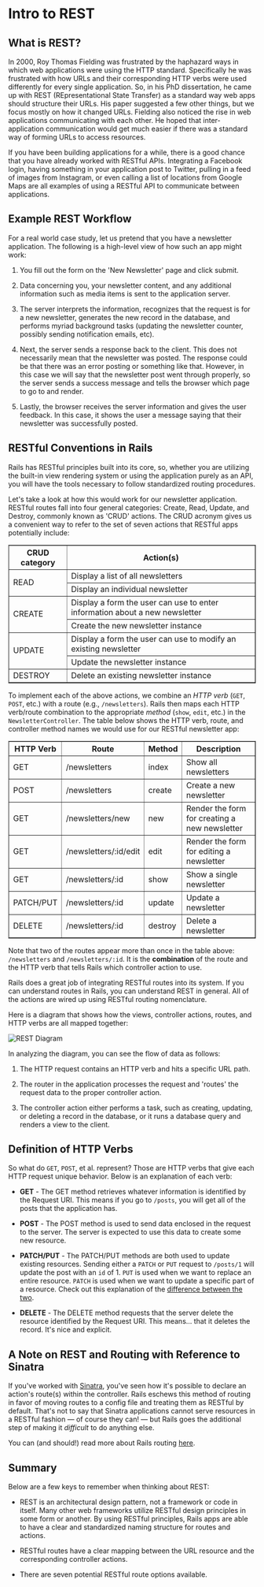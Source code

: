 # Intro to REST

## What is REST?

In 2000, Roy Thomas Fielding was frustrated by the haphazard ways in which web
applications were using the HTTP standard. Specifically he was frustrated with
how URLs and their corresponding HTTP verbs were used differently for every
single application. So, in his PhD dissertation, he came up with REST
(REpresentational State Transfer) as a standard way web apps should structure
their URLs. His paper suggested a few other things, but we focus mostly on how
it changed URLs. Fielding also noticed the rise in web applications
communicating with each other. He hoped that inter-application communication
would get much easier if there was a standard way of forming URLs to access
resources.

If you have been building applications for a while, there is a good chance that
you have already worked with RESTful APIs. Integrating a Facebook login, having
something in your application post to Twitter, pulling in a feed of images from
Instagram, or even calling a list of locations from Google Maps are all examples
of using a RESTful API to communicate between applications.

## Example REST Workflow

For a real world case study, let us pretend that you have a newsletter
application. The following is a high-level view of how such an app might work:

1. You fill out the form on the 'New Newsletter' page and click submit.

2. Data concerning you, your newsletter content, and any additional information
   such as media items is sent to the application server.

3. The server interprets the information, recognizes that the request is for a
   new newsletter, generates the new record in the database, and performs myriad
   background tasks (updating the newsletter counter, possibly sending
   notification emails, etc).

4. Next, the server sends a response back to the client. This does not
   necessarily mean that the newsletter was posted. The response could be that
   there was an error posting or something like that. However, in this case we
   will say that the newsletter post went through properly, so the server sends
   a success message and tells the browser which page to go to and render.

5. Lastly, the browser receives the server information and gives the user
   feedback. In this case, it shows the user a message saying that their
   newsletter was successfully posted.

## RESTful Conventions in Rails

Rails has RESTful principles built into its core, so, whether you are utilizing
the built-in view rendering system or using the application purely as an API,
you will have the tools necessary to follow standardized routing procedures.

Let's take a look at how this would work for our newsletter application. RESTful
routes fall into four general categories: Create, Read, Update, and Destroy,
commonly known as 'CRUD' actions. The CRUD acronym gives us a convenient way to
refer to the set of seven actions that RESTful apps potentially include:

<table border="1" cellpadding="4" cellspacing="0">
  <tr>
    <th>CRUD category</th>
    <th>Action(s)</th>
  </tr>
  
  <tr>
    <td rowspan="2">READ</td>
    <td>Display a list of all newsletters</td>
  </tr>
  <tr>
    <td>Display an individual newsletter</td>
  </tr>
  <tr>
    <td rowspan="2">CREATE</td>
    <td>Display a form the user can use to enter information about a new newsletter</td>
  </tr>
  <tr>
    <td>Create the new newsletter instance</td>
  </tr>
  <tr>
    <td rowspan="2">UPDATE</td>
    <td>Display a form the user can use to modify an existing newsletter</td>
  </tr>
  <tr>
    <td>Update the newsletter instance</td>
  </tr>
  <tr>
    <td>DESTROY</td>
    <td>Delete an existing newsletter instance</td>
  </tr>
</table>

To implement each of the above actions, we combine an _HTTP verb_ (`GET`,
`POST`, etc.) with a route (e.g., `/newsletters`). Rails then maps each HTTP
verb/route combination to the appropriate _method_ (`show`, `edit`, etc.) in the
`NewsletterController`. The table below shows the HTTP verb, route, and
controller method names we would use for our RESTful newsletter app:

<table border="1" cellpadding="4" cellspacing="0">
  <tr>
    <th>HTTP Verb</th>
    <th>Route</th>
    <th>Method</th>
    <th>Description</th>
  </tr>

  <tr>
    <td>GET</td>
    <td>/newsletters</td>
    <td>index</td>
    <td>Show all newsletters</td>
  </tr>
  <tr>
    <td>POST</td>
    <td>/newsletters</td>
    <td>create</td>
    <td>Create a new newsletter</td>
  </tr>
  <tr>
    <td>GET</td>
    <td>/newsletters/new</td>
    <td>new</td>
    <td>Render the form for creating a new newsletter</td>
  </tr>
  <tr>
    <td>GET</td>
    <td>/newsletters/:id/edit</td>
    <td>edit</td>
    <td>Render the form for editing a newsletter</td>
  </tr>
  <tr>
    <td>GET</td>
    <td>/newsletters/:id</td>
    <td>show</td>
    <td>Show a single newsletter</td>
  </tr>
  <tr>
    <td>PATCH/PUT</td>
    <td>/newsletters/:id</td>
    <td>update</td>
    <td>Update a newsletter</td>
  </tr>
  <tr>
    <td>DELETE</td>
    <td>/newsletters/:id</td>
    <td>destroy</td>
    <td>Delete a newsletter</td>
  </tr>
</table>

Note that two of the routes appear more than once in the table above:
`/newsletters` and `/newsletters/:id`. It is the **combination** of the route
and the HTTP verb that tells Rails which controller action to use.

Rails does a great job of integrating RESTful routes into its system. If you can
understand routes in Rails, you can understand REST in general. All of the
actions are wired up using RESTful routing nomenclature.

Here is a diagram that shows how the views, controller actions, routes, and HTTP
verbs are all mapped together:

![REST Diagram](https://curriculum-content.s3.amazonaws.com/web-development/rails-intro-to-rest/rails_routes.png)

In analyzing the diagram, you can see the flow of data as follows:

1. The HTTP request contains an HTTP verb and hits a specific URL path.

2. The router in the application processes the request and 'routes' the request
   data to the proper controller action.

3. The controller action either performs a task, such as creating, updating, or
   deleting a record in the database, or it runs a database query and renders a
   view to the client.

## Definition of HTTP Verbs

So what do `GET`, `POST`, et al. represent? Those are HTTP verbs that give
each HTTP request unique behavior. Below is an explanation of each verb:

* **GET** - The GET method retrieves whatever information is identified by the
  Request URI. This means if you go to `/posts`, you will get all of the posts
  that the application has.

* **POST** - The POST method is used to send data enclosed in the request to the
  server. The server is expected to use this data to create some new resource.

* **PATCH/PUT** - The PATCH/PUT methods are both used to update existing
  resources. Sending either a `PATCH` or `PUT` request to `/posts/1` will update
  the post with an `id` of 1. `PUT` is used when we want to replace an entire
  resource. `PATCH` is used when we want to update a specific part of a
  resource. Check out this explanation of the [difference between the
  two][put-v-patch].

* **DELETE** - The DELETE method requests that the server delete the resource
  identified by the Request URI. This means… that it deletes the record. It's
  nice and explicit.

## A Note on REST and Routing with Reference to Sinatra

If you've worked with [Sinatra](http://www.sinatrarb.com/), you've seen how it's
possible to declare an action's route(s) within the controller. Rails eschews
this method of routing in favor of moving routes to a config file and treating
them as RESTful by default. That's not to say that Sinatra applications cannot
serve resources in a RESTful fashion — of course they can! — but Rails goes the
additional step of making it _difficult_ to do anything else.

You can (and should!) read more about Rails routing
[here](http://guides.rubyonrails.org/routing.html).

## Summary

Below are a few keys to remember when thinking about REST:

* REST is an architectural design pattern, not a framework or code in itself.
  Many other web frameworks utilize RESTful design principles in some form or
  another. By using RESTful principles, Rails apps are able to have a clear and
  standardized naming structure for routes and actions.

* RESTful routes have a clear mapping between the URL resource and the
  corresponding controller actions.

* There are seven potential RESTful route options available.

[put-v-patch]: https://blog.fullstacktraining.com/restful-api-design-post-vs-put-vs-patch/
